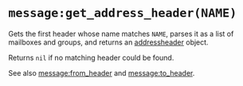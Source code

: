 # `message:get_address_header(NAME)`

Gets the first header whose name matches `NAME`, parses it as a list of mailboxes and groups, and returns an [addressheader](../addressheader/index.md) object.

Returns `nil` if no matching header could be found.

See also [message:from_header](from_header.md) and [message:to_header](to_header.md).

